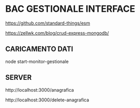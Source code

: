 # BAC GESTIONALE INTERFACE

https://github.com/standard-things/esm

https://zellwk.com/blog/crud-express-mongodb/


## CARICAMENTO DATI

node start-monitor-gestionale

## SERVER

http://localhost:3000/anagrafica

http://localhost:3000/delete-anagrafica



